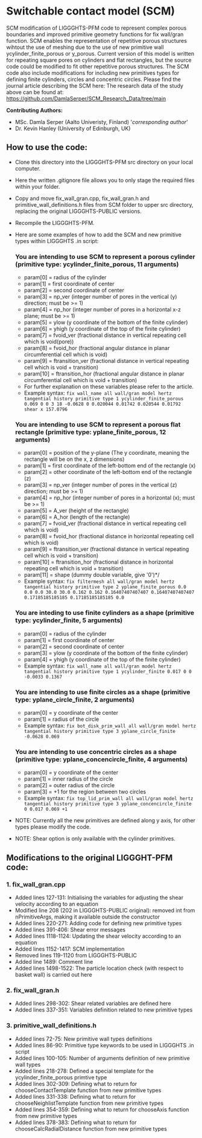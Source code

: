 # Switchable contact model (SCM)
SCM modification of LIGGGHTS-PFM code to represent complex porous boundaries and improved primitive geometry functions for fix wall/gran function. SCM enables the representation of repetitive porous structures wihtout the use of meshing due to the use of new primitive wall ycylinder_finite_porous or y_porous. Current version of this model is written for repeating square pores on cylinders and flat rectangles, but the source code could be modified to fit other repetitive porous structures. The SCM code also include modifications for including new primitives types for defining finite cylinders, circles and concentric circles.
Please find the journal article describing the SCM here:
The research data of the study above can be found at: https://github.com/DamlaSerper/SCM_Research_Data/tree/main

**Contributing Authors:**
- MSc. Damla Serper (Aalto Univeristy, Finland) '*corresponding author*'
- Dr. Kevin Hanley (University of Edinburgh, UK)

## How to use the code:
- Clone this directory into the LIGGGHTS-PFM src directory on your local computer.
- Here the written .gitignore file allows you to only stage the required files within your folder.  
- Copy and move fix_wall_gran.cpp, fix_wall_gran.h and primitive_wall_definitions.h files from SCM folder to upper src directory, replacing the original LIGGGHTS-PUBLIC versions.
- Recompile the LIGGGHTS-PFM.
- Here are some examples of how to add the SCM and new primitive types within LIGGGHTS .in script:
    
    ### You are intending to use SCM to represent a porous cylinder (primitive type: ycylinder_finite_porous, 11 arguments)
    - param[0] = radius of the cylinder
    - param[1] = first coordinate of center
    - param[2] = second coordinate of center
    - param[3] = np_ver (integer number of pores in the vertical (y) direction; must be >= 1)
    - param[4] = np_hor (integer number of pores in a horizontal x-z plane; must be >= 1)
    - param[5] = ylow (y coordinate of the bottom of the finite cylinder)
    - param[6] = yhigh (y coordinate of the top of the finite cylinder)
    - param[7] = fvoid_ver (fractional distance in vertical repeating cell which is void(pore))
    - param[8] = fvoid_hor (fractional angular distance in planar circumferential cell which is void)
    - param[9] = ftransition_ver (fractional distance in vertical repeating cell which is void + transition)
    - param[10] = ftransition_hor (fractional angular distance in planar circumferential cell which is void + transition)
    - For further explanation on these variables please refer to the article.
    - Example syntax: ```fix wall_name all wall/gran model hertz tangential history primitive type 1 ycylinder_finite_porous 0.069 0 0 3 18 -0.0628 0 0.020044 0.01742 0.020544 0.01792 shear x 157.0796```

    ### You are intending to use SCM to represent a porous flat rectangle (primitive type: yplane_finite_porous, 12 arguments)
    - param[0] = position of the y-plane (The y coordinate, meaning the rectangle will be on the x, z dimensions)
    - param[1] = first coordinate of the left-bottom end of the rectangle (x)
    - param[2] = other coordinate of the left-bottom end of the rectangle (z)
    - param[3] = np_ver (integer number of pores in the vertical (z) direction; must be >= 1)
    - param[4] = np_hor (integer number of pores in a horizontal (x); must be >= 1)
    - param[5] = A_ver (height of the rectangle)
    - param[6] = A_hor (length of the rectangle)
    - param[7] = fvoid_ver (fractional distance in vertical repeating cell which is void)
    - param[8] = fvoid_hor (fractional distance in horizontal repeating cell which is void)
    - param[9] = ftransition_ver (fractional distance in vertical repeating cell which is void + transition)
    - param[10] = ftransition_hor (fractional distance in horizontal repeating cell which is void + transition)
    - param[11] = shape (dummy double variable, give '0')*/
    - Example syntax: ```fix filtermesh all wall/gran model hertz tangential history primitive type 2 yplane_finite_porous 0.0 0.0 0.0 30.0 30.0 0.162 0.162 0.16407407407407 0.16407407407407 0.17185185185185 0.17185185185185 0.0```

    ### You are inteding to use finite cylinders as a shape (primitive type: ycylinder_finite, 5 arguments)
    - param[0] = radius of the cylinder
    - param[1] = first coordinate of center
    - param[2] = second coordinate of center
    - param[3] = ylow (y coordinate of the bottom of the finite cylinder)
    - param[4] = yhigh (y coordinate of the top of the finite cylinder)
    - Example syntax: ```fix wall_name all wall/gran model hertz tangential history primitive type 1 ycylinder_finite 0.017 0 0 -0.0033 0.1367```   
   
    ### You are intending to use finite circles as a shape (primitive type: yplane_circle_finite, 2 arguments)
    - param[0] = y coordinate of the center
    - param[1] = radius of the circle
    - Example syntax: ```fix bot_disk_prim_wall all wall/gran model hertz tangential history primitive type 3 yplane_circle_finite -0.0628 0.069```
   
    ### You are intending to use concentric circles as a shape (primitive type: yplane_concencircle_finite, 4 arguments)
    - param[0] = y coordinate of the center
    - param[1] = inner radius of the circle
    - param[2] = outer radius of the circle
    - param[3] = +1 for the region between two circles
    - Example syntax: ```fix top_lid_prim_wall all wall/gran model hertz tangential history primitive type 3 yplane_concencircle_finite 0 0.017 0.069 +1```

- NOTE: Currently all the new primitives are defined along y axis, for other types please modify the code.
- NOTE: Shear option is only available with the cylinder primitives.

## Modifications to the original LIGGGHT-PFM code:
### 1. fix_wall_gran.cpp
- Added lines 127-131: Initialising the variables for adjusting the shear velocity according to an equation
- Modified line 208 (202 in LIGGGHTS-PUBLIC original): removed int from nPrimitiveArgs, making it available outside the constructor 
- Added lines 220-271: Adding code for defining new primitive types
- Added lines 391-406: Shear error messages
- Added lines 1118-1124: Updating the shear velocity according to an equation
- Added lines 1152-1417: SCM implementation
- Removed lines 119-1120 from LIGGGHTS-PUBLIC
- Added line 1489: Comment line
- Added lines 1498-1522: The particle location check (with respect to basket wall) is carried out here

### 2. fix_wall_gran.h
- Added lines 298-302: Shear related variables are defined here
- Added lines 337-351: Variables definition related to new primitive types

### 3. primitive_wall_definitions.h
- Added lines 72-75: New primitive wall types definitions
- Added lines 86-90: Primitive type keywords to be used in LIGGGHTS .in script
- Added lines 100-105: Number of arguments definition of new primitive wall types
- Added lines 218-278: Defined a special template for the ycylinder_finite_porous primtive type
- Added lines 302-309: Defining what to return for chooseContactTemplate function from new primitive types
- Added lines 331-338: Defining what to return for chooseNeighlistTemplate function from new primitive types
- Added lines 354-359: Defining what to return for chooseAxis function from new primitive types
- Added lines 378-383: Defining what to return for chooseCalcRadialDistance function from new primitive types
